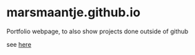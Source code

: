 # marsmaantje.github.io
Portfolio webpage, to also show projects done outside of github

see [here](https://caspersikkens.nl)
